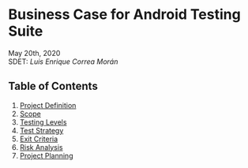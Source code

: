 # Business Case for Android Testing Suite
May 20th, 2020  
SDET: *Luis Enrique Correa Morán*

## Table of Contents
1. [Project Definition](#project-definition)
2. [Scope](#scope)
3. [Testing Levels](#testing-levels)
4. [Test Strategy](#test-strategy)
5. [Exit Criteria](#exit-criteria)
6. [Risk Analysis](#risk-analysis)
7. [Project Planning](#project-planning)
